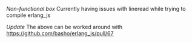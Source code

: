 *Non-functional box*
Currently having issues with lineread while trying to compile erlang_js

*Update*
The above can be worked around with https://github.com/basho/erlang_js/pull/67
